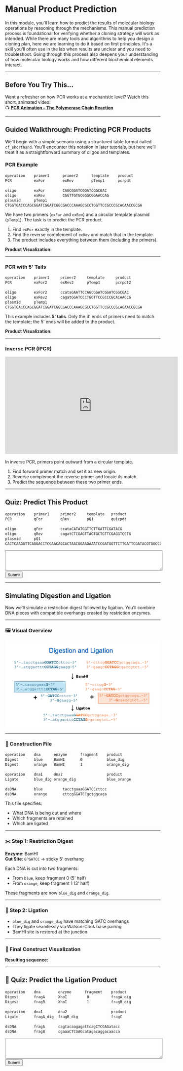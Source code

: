 <script src="https://unpkg.com/seqviz"></script>
# Manual Product Prediction

In this module, you'll learn how to predict the results of molecular biology operations by reasoning through the mechanisms. This manual prediction process is foundational for verifying whether a cloning strategy will work as intended. While there are many tools and algorithms to help you design a cloning plan, here we are learning to do it based on first principles. It's a skill you'll often use in the lab when results are unclear and you need to troubleshoot. Going through this process also deepens your understanding of how molecular biology works and how different biochemical elements interact.

---

## Before You Try This...

Want a refresher on how PCR works at a mechanistic level? Watch this short, animated video:  
📺 **[PCR Animation – The Polymerase Chain Reaction](https://www.youtube.com/watch?v=2KoLnIwoZKU)**

---

## Guided Walkthrough: Predicting PCR Products

We’ll begin with a simple scenario using a structured table format called `cf_shorthand`. You’ll encounter this notation in later tutorials, but here we’ll treat it as a straightforward summary of oligos and templates.

### PCR Example

```
operation    primer1      primer2      template    product
PCR          exFor        exRev        pTemp1      pcrpdt

oligo        exFor        CAGCGGATCGGATCGGCGAC
oligo        exRev        CGGTTGTGCGGGCGGAACCAG
plasmid      pTemp1       CTGGTGACCCAGCGGATCGGATCGGCGACCCAAAGCGCCTGGTTCCGCCCGCACAACCGCGA
```

We have two primers (`exFor` and `exRev`) and a circular template plasmid (`pTemp1`). The task is to predict the PCR product.

1. Find `exFor` exactly in the template.
2. Find the reverse complement of `exRev` and match that in the template.
3. The product includes everything between them (including the primers).

**Product Visualization:**

  <div id="viewer1"></div>
  <script>
    function waitForSeqViz(callback) {
      if (typeof seqviz !== "undefined" && seqviz.Viewer) {
        callback();
      } else {
        setTimeout(() => waitForSeqViz(callback), 50);
      }
    }

    waitForSeqViz(() => {
      seqviz
        .Viewer("viewer1", {
            "name": "pcrpdt",
            "seq": "CAGCGGATCGGATCGGCGACCCAAAGCGCCTGGTTCCGCCCGCACAACCG",
            "annotations": [
                { "name": "exFor", "start": 0, "end": 20, "color": "cyan", "direction": 1 },
                { "name": "exRev", "start": 29, "end": 50, "color": "#92ffa4", "direction": -1 }
            ],
          translations: [],
          viewer: "linear",
          showComplement: true,
          showIndex: true,
          style: { height: "75px", width: "100%" }
        })
        .render();
    });
  </script>

---

### PCR with 5' Tails

```
operation    primer1     primer2     template     product
PCR          exFor2      exRev2      pTemp1       pcrpdt2

oligo        exFor2      ccataGAATTCCAGCGGATCGGATCGGCGAC
oligo        exRev2      cagatGGATCCCTGGTTCCGCCCGCACAACCG
plasmid      pTemp1      CTGGTGACCCAGCGGATCGGATCGGCGACCCAAAGCGCCTGGTTCCGCCCGCACAACCGCGA
```

This example includes **5' tails**. Only the 3' ends of primers need to match the template; the 5' ends will be added to the product.

**Product Visualization:**

  <div id="viewer2"></div>
  <script>
    function waitForSeqViz(callback) {
      if (typeof seqviz !== "undefined" && seqviz.Viewer) {
        callback();
      } else {
        setTimeout(() => waitForSeqViz(callback), 50);
      }
    }

    waitForSeqViz(() => {
      seqviz
        .Viewer("viewer2", {
            "name": "pcrpdt",
            "seq": "ccataGAATTCCAGCGGATCGGATCGGCGACCCAAAGCGCCTCGGTTGTGCGGGCGGAACCAGGGATCCatctg",
            "annotations": [
                { "name": "exFor2", "start": 0, "end": 31, "color": "cyan", "direction": 1 },
                { "name": "exRev2", "start": 42, "end": 74, "color": "#92ffa4", "direction": -1 }
            ],
          translations: [],
          viewer: "linear",
          showComplement: true,
          showIndex: true,
          style: { height: "75px", width: "110%" }
        })
        .render();
    });
  </script>

---

### Inverse PCR (IPCR)

<iframe width="560" height="315" src="https://www.youtube.com/embed/SPvvYWmMQ1I" frameborder="0" allowfullscreen></iframe>

In inverse PCR, primers point outward from a circular template.

1. Find forward primer match and set it as new origin.
2. Reverse complement the reverse primer and locate its match.
3. Predict the sequence between these two primer ends.

---

## Quiz: Predict This Product

```
operation    primer1     primer2     template   product
PCR          qFor        qRev        pQ1        quizpdt

oligo        qFor        ccataCATATGGTTCTTGATTCGATACG
oligo        qRev        cagatCTCGAGTTAGTGCTGTTCGAGGTCCTG
plasmid      pQ1         CACTCAAGGTTCAGGACCTCGAACAGCACTAACGGAAGAAATCCGATGGTTCTTGATTCGATACGTGGCCCCGAGGACCTCGCAT
```

<textarea id="pcrQuizInput" rows="4" style="width:100%; font-family:monospace;"></textarea>
<br>
<button onclick="checkPcrQuizAnswer()">Submit</button>
<p id="pcrQuizFeedback"></p>
<script>
function checkPcrQuizAnswer() {
  const correct = "ccataCATATGGTTCTTGATTCGATACGTGGCCCCGAGGACCTCGCATCACTCAAGGTTCAGGACCTCGAACAGCACTAACTCGAGatctg";
  const input = document.getElementById("pcrQuizInput").value.replace(/\s+/g, "");
  const feedback = document.getElementById("pcrQuizFeedback");
  feedback.innerHTML = input.toLowerCase() === correct.toLowerCase()
    ? "✅ Correct! Well done."
    : "❌ Not quite. Check your primer matches and try again.";
}
</script>

---

## Simulating Digestion and Ligation

Now we’ll simulate a restriction digest followed by ligation. You’ll combine DNA pieces with compatible overhangs created by restriction enzymes.

---

### 🖼️ Visual Overview

![Digestion and Ligation Process](../images/digestion_and_ligation.png)

---

### 📄 Construction File

```
operation    dna      enzyme      fragment    product
Digest       blue     BamHI       0           blue_dig
Digest       orange   BamHI       1           orange_dig

operation    dna1     dna2                    product
Ligate       blue_dig orange_dig              blue_orange

dsDNA        blue         tacctgaaaGGATCCcttcc
dsDNA        orange       cttcgGGATCCgctggcaga
```

This file specifies:
- What DNA is being cut and where
- Which fragments are retained
- Which are ligated

---

### ✂️ Step 1: Restriction Digest

**Enzyme**: BamHI  
**Cut Site**: `G^GATCC` → sticky 5' overhang

Each DNA is cut into two fragments:
- From `blue`, keep fragment 0 (5' half)
- From `orange`, keep fragment 1 (3' half)

These fragments are now `blue_dig` and `orange_dig`.

---

### 🔗 Step 2: Ligation

- `blue_dig` and `orange_dig` have matching GATC overhangs
- They ligate seamlessly via Watson-Crick base pairing
- BamHI site is restored at the junction

---

### 🧬 Final Construct Visualization

**Resulting sequence:**
  <div id="viewer3"></div>
  <script>
    function waitForSeqViz(callback) {
      if (typeof seqviz !== "undefined" && seqviz.Viewer) {
        callback();
      } else {
        setTimeout(() => waitForSeqViz(callback), 50);
      }
    }

    waitForSeqViz(() => {
      seqviz
        .Viewer("viewer3", {
            "name": "pcrpdt",
            "seq": "tacctgaaaGGATCCgctggcaga",
            "annotations": [{ name: "BamHI", start: 9, end: 15, color: "green", direction: 1 }],
          translations: [],
          viewer: "linear",
          showComplement: true,
          showIndex: true,
          style: { height: "75px", width: "110%" }
        })
        .render();
    });
  </script>

---

## 🧪 Quiz: Predict the Ligation Product

```
operation    dna        enzyme      fragment    product
Digest       fragA      XhoI         0          fragA_dig
Digest       fragB      XhoI         1          fragB_dig

operation    dna1       dna2                    product
Ligate       fragA_dig  fragB_dig               fragC

dsDNA        fragA      cagtacaagagattcagCTCGAGatacc
dsDNA        fragB      cgaaaCTCGAGcatagacaggacaacca
```

<textarea id="ligationQuizInput" rows="4" style="width:100%; font-family:monospace;"></textarea>
<br>
<button onclick="checkLigationQuizAnswer()">Submit</button>
<p id="ligationQuizFeedback"></p>

<script>
function checkLigationQuizAnswer() {
  const correct = "cagtacaagagattcagctcgagatagacaggacaacca";
  const input = document.getElementById("ligationQuizInput").value.replace(/\s+/g, "");
  const feedback = document.getElementById("ligationQuizFeedback");
  feedback.innerHTML = input.toLowerCase() === correct.toLowerCase()
    ? "✅ Correct! You've successfully simulated the ligation."
    : "❌ Not quite. Make sure you digested with XhoI and selected the right fragments.";
}
</script>